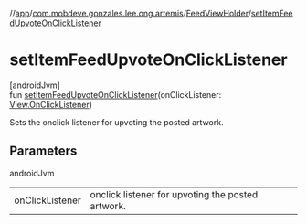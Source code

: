 //[app](../../../index.md)/[com.mobdeve.gonzales.lee.ong.artemis](../index.md)/[FeedViewHolder](index.md)/[setItemFeedUpvoteOnClickListener](set-item-feed-upvote-on-click-listener.md)

# setItemFeedUpvoteOnClickListener

[androidJvm]\
fun [setItemFeedUpvoteOnClickListener](set-item-feed-upvote-on-click-listener.md)(onClickListener: [View.OnClickListener](https://developer.android.com/reference/kotlin/android/view/View.OnClickListener.html))

Sets the onclick listener for upvoting the posted artwork.

## Parameters

androidJvm

| | |
|---|---|
| onClickListener | onclick listener for upvoting the posted artwork. |
